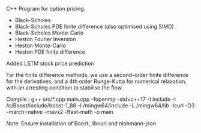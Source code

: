 C++ Program for option pricing.
- Black-Scholes
- Black-Scholes PDE finite difference (also optimised using SIMD)
- Black-Scholes Monte-Carlo
- Heston Fourier Inversion
- Heston Monte-Carlo
- Heston PDE finite difference

Added LSTM stock price prediction

For the finite difference methods, we use a second-order finite difference for the derivatives, and a 4th order Runge-Kutta for numerical relaxation, with an arresting condition to stabilise the flow.

Compile :  g++ src/*.cpp main.cpp -fopenmp -std=c++17 -I include -I /c/Boost/include/boost-1_88 -I /mingw64/include -L /mingw64/lib -lcurl -O3 -march=native -mavx2 -ffast-math -o main

Note: Ensure installation of Boost, libcurl and nlohmann-json
